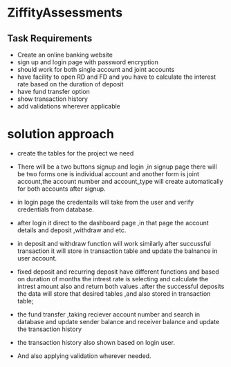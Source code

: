 # ZiffityAssessments
## Task Requirements 
- Create an online banking website
- sign up and login page with password encryption 
- should work for both single account and joint accounts
- have facility to open RD and FD and you have to calculate the interest rate based on the 	    	duration of deposit
- have fund transfer option
- show transaction history
- add validations wherever applicable


# solution approach
 
 
 * create the tables for the project we need 
 
* There will be a two buttons signup and login ,in signup page there will be two forms one is individual account and another form is joint account,the account number and account_type will         create automatically for both accounts after signup.
 * in login page the credentails will take from the user and verify credentials from database.
* after login it direct to the dashboard page ,in that page the account details and 	deposit ,withdraw and etc.
* in deposit and withdraw function will work similarly after succussful transaction it will store in transaction table and update the balnance in user account.
* fixed deposit and recurring deposit have different functions and based on duration of months the intrest rate is selecting and calculate the intrest amount also and return both values .after     the successful deposits the data will store that desired tables ,and also stored 	 in transaction table;
* the fund transfer ,taking reciever account number and search in database and update sender 	balance and receiver balance and update the transaction history
* the transaction history also shown based on login user.
* And also applying validation wherever needed.
